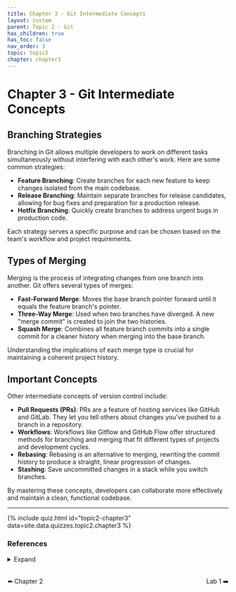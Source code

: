 ```yaml
---
title: Chapter 3 - Git Intermediate Concepts
layout: custom
parent: Topic 2 - Git
has_children: true
has_toc: false
nav_order: 3
topic: topic2
chapter: chapter3
---
```


# Chapter 3 - Git Intermediate Concepts
## Branching Strategies

Branching in Git allows multiple developers to work on different tasks simultaneously without interfering with each other's work. Here are some common strategies:

- **Feature Branching**: Create branches for each new feature to keep changes isolated from the main codebase.
- **Release Branching**: Maintain separate branches for release candidates, allowing for bug fixes and preparation for a production release.
- **Hotfix Branching**: Quickly create branches to address urgent bugs in production code.

Each strategy serves a specific purpose and can be chosen based on the team's workflow and project requirements.

## Types of Merging

Merging is the process of integrating changes from one branch into another. Git offers several types of merges:

- **Fast-Forward Merge**: Moves the base branch pointer forward until it equals the feature branch's pointer.
- **Three-Way Merge**: Used when two branches have diverged. A new "merge commit" is created to join the two histories.
- **Squash Merge**: Combines all feature branch commits into a single commit for a cleaner history when merging into the base branch.

Understanding the implications of each merge type is crucial for maintaining a coherent project history.

## Important Concepts

Other intermediate concepts of version control include:

- **Pull Requests (PRs)**: PRs are a feature of hosting services like GitHub and GitLab. They let you tell others about changes you've pushed to a branch in a repository.
- **Workflows**: Workflows like Gitflow and GitHub Flow offer structured methods for branching and merging that fit different types of projects and development cycles.
- **Rebasing**: Rebasing is an alternative to merging, rewriting the commit history to produce a straight, linear progression of changes.
- **Stashing**: Save uncommitted changes in a stack while you switch branches.

By mastering these concepts, developers can collaborate more effectively and maintain a clean, functional codebase.

---

{% include quiz.html
  id="topic2-chapter3"
  data=site.data.quizzes.topic2.chapter3
%}

### References 
<details>
  <summary>Expand</summary>
    <b>1.</b> Atlassian. “A Guide to Optimal Branching Strategies in Git.” <i>Atlassian</i>, <a href="https://www.atlassian.com/agile/software-development/branching" target="_blank">www.atlassian.com/agile/software-development/branching</a>. Accessed 15 Apr. 2024.<br>
    <b>2.</b> Marijan, Bosko. “Git Branching Strategies: What Are Different Branching Strategies?” <i>Knowledge Base by phoenixNAP</i>, 19 Dec. 2023, <a href="https://phoenixnap.com/kb/git-branching-strategy" target="_blank">phoenixnap.com/kb/git-branching-strategy</a>.<br>
    <b>3.</b> Merrett, Luke. “Different Merge Types in Git.” <i>Luke Merrett</i>, 7 Aug. 2021, <a href="https://lukemerrett.com/different-merge-types-in-git/" target="_blank">lukemerrett.com/different-merge-types-in-git</a>.<br>
    <b>4.</b> “About Merge Methods on Github.” <i>GitHub Docs</i>, <a href="https://docs.github.com/en/repositories/configuring-branches-and-merges-in-your-repository/configuring-pull-request-merges/about-merge-methods-on-github" target="_blank">docs.github.com/en/repositories/configuring-branches-and-merges-in-your-repository/configuring-pull-request-merges/about-merge-methods-on-github</a>. Accessed 15 Apr. 2024.<br>
    <b>5.</b> Price, Taylor R. “Git Merge: To Squash or Fast-Forward?” <i>DEV Community</i>, 23 Mar. 2023, <a href="https://dev.to/trpricesoftware/git-merge-to-squash-or-fast-forward-3791" target="_blank">dev.to/trpricesoftware/git-merge-to-squash-or-fast-forward-3791</a>.<br>
    <b>6.</b> Wright, Mitchell. “What Is Version Control? 13 Key Concepts & Terms to Know.” <i>BloomTech</i>, 28 Feb. 2024, <a href="https://www.bloomtech.com/article/version-control-vocabulary" target="_blank">www.bloomtech.com/article/version-control-vocabulary</a>.<br>
    <b>7.</b> “About Pull Requests.” <i>GitHub Docs</i>, <a href="https://docs.github.com/en/pull-requests/collaborating-with-pull-requests/proposing-changes-to-your-work-with-pull-requests/about-pull-requests" target="_blank">docs.github.com/en/pull-requests/collaborating-with-pull-requests/proposing-changes-to-your-work-with-pull-requests/about-pull-requests</a>. Accessed 15 Apr. 2024.<br>
    <b>8.</b> “About Git Rebase.” <i>GitHub Docs</i>, <a href="https://docs.github.com/articles/about-git-rebase" target="_blank">docs.github.com/articles/about-git-rebase</a>. Accessed 15 Apr. 2024.<br>
</details>

<div style="display: flex; justify-content: space-between; margin-top: 2rem;">
  <a href="../chapter-2-understanding-git/" style="text-decoration: none;">⬅️ Chapter 2</a>
  <a href="./lab/git-lab-1" style="text-decoration: none;">Lab 1 ➡️</a>
</div>